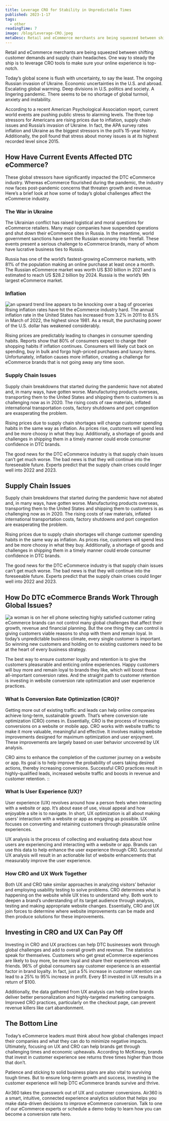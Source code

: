 ```yaml
---
title: Leverage CRO for Stability in Unpredictable Times
published: 2023-1-17
tags: 
  - other
readingTime: 7
image: /blog/Leverage-CRO.jpeg
metaDesc: Retail and eCommerce merchants are being squeezed between shifting customer demands and supply chain headaches. One way to steady the ship is to leverage CRO tools to make sure your online experience is top-notch.
---
```


Retail and eCommerce merchants are being squeezed between shifting customer demands and supply chain headaches. One way to steady the ship is to leverage CRO tools to make sure your online experience is top-notch.

Today’s global scene is flush with uncertainty, to say the least. The ongoing Russian invasion of Ukraine. Economic uncertainties in the U.S. and abroad. Escalating global warming. Deep divisions in U.S. politics and society. A lingering pandemic. There seems to be no shortage of global turmoil, anxiety and instability.

According to a recent American Psychological Association report, current world events are pushing public stress to alarming levels. The three top stressors for Americans are rising prices due to inflation, supply chain issues and Russia’s invasion of Ukraine. In fact, the APA survey rates inflation and Ukraine as the biggest stressors in the poll’s 15-year history. Additionally, the poll found that stress about money issues is at its highest recorded level since 2015.

## How Have Current Events Affected DTC eCommerce?
These global stressors have significantly impacted the DTC eCommerce industry. Whereas eCommerce flourished during the pandemic, the industry now faces post-pandemic concerns that threaten growth and revenue. Here’s a brief look at how some of today’s global challenges affect the eCommerce industry.

### The War in Ukraine
The Ukrainian conflict has raised logistical and moral questions for eCommerce retailers. Many major companies have suspended operations and shut down their eCommerce sites in Russia. In the meantime, world government sanctions have sent the Russian economy into freefall. These events present a serious challenge to eCommerce brands, many of whom have lucrative business ties to Russia.

Russia has one of the world’s fastest-growing eCommerce markets, with 81% of the population making an online purchase at least once a month. The Russian eCommerce market was worth US $30 billion in 2021 and is estimated to reach US $28.2 billion by 2024. Russia is the world’s 9th largest eCommerce market.

### Inflation
![an upward trend line appears to be knocking over a bag of groceries](/blog/leverate-cro-for-predictability-in-uncertain-times-1.webp)
Rising inflation rates have hit the eCommerce industry hard. The annual inflation rate in the United States has increased from 3.2% in 2011 to 8.5% in March of 2022, the highest since 1981. As a result, the purchasing power of the U.S. dollar has weakened considerably. 

Rising prices are predictably leading to changes in consumer spending habits. Reports show that 80% of consumers expect to change their shopping habits if inflation continues. Consumers will likely cut back on spending, buy in bulk and forgo high-priced purchases and luxury items. Unfortunately, inflation causes more inflation, creating a challenge for eCommerce brands that is not going away any time soon.

### Supply Chain Issues
Supply chain breakdowns that started during the pandemic have not abated and, in many ways, have gotten worse. Manufacturing products overseas, transporting them to the United States and shipping them to customers is as challenging now as in 2020. The rising costs of raw materials, inflated international transportation costs, factory shutdowns and port congestion are exasperating the problem. 

Rising prices due to supply chain shortages will change customer spending habits in the same way as inflation. As prices rise, customers will spend less and be more choosy in what they buy. Additionally, a shortage of goods and challenges in shipping them in a timely manner could erode consumer confidence in DTC brands. 

The good news for the DTC eCommerce industry is that supply chain issues can’t get much worse. The bad news is that they will continue into the foreseeable future. Experts predict that the supply chain crises could linger well into 2022 and 2023.

## Supply Chain Issues
Supply chain breakdowns that started during the pandemic have not abated and, in many ways, have gotten worse. Manufacturing products overseas, transporting them to the United States and shipping them to customers is as challenging now as in 2020. The rising costs of raw materials, inflated international transportation costs, factory shutdowns and port congestion are exasperating the problem. 

Rising prices due to supply chain shortages will change customer spending habits in the same way as inflation. As prices rise, customers will spend less and be more choosy in what they buy. Additionally, a shortage of goods and challenges in shipping them in a timely manner could erode consumer confidence in DTC brands. 

The good news for the DTC eCommerce industry is that supply chain issues can’t get much worse. The bad news is that they will continue into the foreseeable future. Experts predict that the supply chain crises could linger well into 2022 and 2023.
## How Do DTC eCommerce Brands Work Through Global Issues?
![a woman is on her ell phone selecting highly satisfied customer rating](/blog/leverage-cro-for-stability-in-unpredictable-times-2.webp)
eCommerce brands can not control many global challenges that affect their growth, revenue and financial planning. But the one thing they can control is giving customers viable reasons to shop with them and remain loyal. In today’s unpredictable business climate, every single customer is important. So winning new customers and holding on to existing customers need to be at the heart of every business strategy. 

The best way to ensure customer loyalty and retention is to give the customers pleasurable and enticing online experiences. Happy customers will buy more and remain loyal to brands they like, which will boost those all-important conversion rates. And the straight path to customer retention is investing in website conversion rate optimization and user experience practices.
### What Is Conversion Rate Optimization (CRO)?
Getting more out of existing traffic and leads can help online companies achieve long-term, sustainable growth. That’s where conversion rate optimization (CRO) comes in. Essentially, CRO is the process of increasing conversions on a website or mobile app. CRO works with website traffic to make it more valuable, meaningful and effective. It involves making website improvements designed for maximum optimization and user enjoyment. These improvements are largely based on user behavior uncovered by UX analysis.

CRO aims to enhance the completion of the customer journey on a website or app. Its goal is to help improve the probability of users taking desired actions, thereby increasing conversions. Successful CRO practices result in highly-qualified leads, increased website traffic and boosts in revenue and customer retention.
::

### What Is User Experience (UX)?
User experience (UX) revolves around how a person feels when interacting with a website or app. It’s about ease of use, visual appeal and how enjoyable a site is to navigate. In short, UX optimization is all about making users’ interaction with a website or app as engaging as possible. UX focuses on converting and retaining customers through pleasurable online experiences. 

UX analysis is the process of collecting and evaluating data about how users are experiencing and interacting with a website or app. Brands can use this data to help enhance the user experience through CRO. Successful UX analysis will result in an actionable list of website enhancements that measurably improve the user experience.

### How CRO and UX Work Together
Both UX and CRO take similar approaches in analyzing visitors’ behavior and employing usability testing to solve problems. CRO determines what is happening on the website while UX tries to understand why. Both work to deepen a brand’s understanding of its target audience through analysis, testing and making appropriate website changes. Essentially, CRO and UX join forces to determine where website improvements can be made and then produce solutions for these improvements.

## Investing in CRO and UX Can Pay Off
Investing in CRO and UX practices can help DTC businesses work through global challenges and add to overall growth and revenue. The statistics speak for themselves. Customers who get great eCommerce experiences are likely to buy more, be more loyal and share their experiences with friends. 96% of global consumers say customer experience is an essential factor in brand loyalty. In fact, just a 5% increase in customer retention can lead to a 25% to 95% increase in profit. Every $1 invested in UX results in a return of $100.

Additionally, the data gathered from UX analysis can help online brands deliver better personalization and highly-targeted marketing campaigns. Improved CRO practices, particularly on the checkout page, can prevent revenue killers like cart abandonment.

## The Bottom Line
Today’s eCommerce leaders must think about how global challenges impact their companies and what they can do to minimize negative impacts. Ultimately, focusing on UX and CRO can help brands get through challenging times and economic upheavals. According to McKinsey, brands that invest in customer experience see returns three times higher than those that don’t.

Patience and sticking to solid business plans are also vital to surviving tough times. But to ensure long-term growth and success, investing in the customer experience will help DTC eCommerce brands survive and thrive.

Air360 takes the guesswork out of UX and customer conversions. Air360 is a smart, intuitive, connected experience analytics solution that helps you make data-driven decisions to improve eCommerce conversion. Talk to one of our eCommerce experts or schedule a demo today to learn how you can become a conversion rate hero.